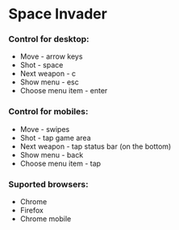 # Space Invader

### Control for desktop:
- Move - arrow keys
- Shot - space
- Next weapon - c
- Show menu - esc
- Choose menu item - enter

### Control for mobiles:
- Move - swipes
- Shot - tap game area
- Next weapon - tap status bar (on the bottom)
- Show menu - back
- Choose menu item - tap

### Suported browsers:
- Chrome
- Firefox
- Chrome mobile